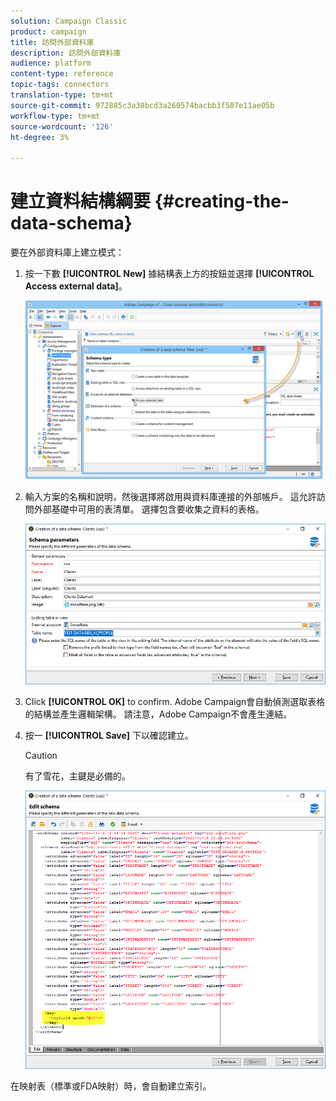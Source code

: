 ```yaml
---
solution: Campaign Classic
product: campaign
title: 訪問外部資料庫
description: 訪問外部資料庫
audience: platform
content-type: reference
topic-tags: connectors
translation-type: tm+mt
source-git-commit: 972885c3a38bcd3a260574bacbb3f507e11ae05b
workflow-type: tm+mt
source-wordcount: '126'
ht-degree: 3%

---
```



# 建立資料結構綱要 {#creating-the-data-schema}

要在外部資料庫上建立模式：

1. 按一下數 **[!UICONTROL New]** 據結構表上方的按鈕並選擇 **[!UICONTROL Access external data]**。

   ![](assets/wf_new_schema_fda.png)

1. 輸入方案的名稱和說明，然後選擇將啟用與資料庫連接的外部帳戶。 這允許訪問外部基礎中可用的表清單。 選擇包含要收集之資料的表格。

   ![](assets/wf_new_schema_select_table_fda.png)

1. Click **[!UICONTROL OK]** to confirm. Adobe Campaign會自動偵測選取表格的結構並產生邏輯架構。 請注意，Adobe Campaign不會產生連結。

1. 按一 **[!UICONTROL Save]** 下以確認建立。

   >[!CAUTION]
   >
   >有了雪花，主鍵是必備的。

   ![](assets/wf_new_schema_generate_fda.png)

在映射表（標準或FDA映射）時，會自動建立索引。
